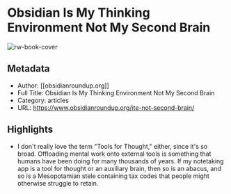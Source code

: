 # Obsidian Is My Thinking Environment Not My Second Brain

![rw-book-cover](https://readwise-assets.s3.amazonaws.com/static/images/article4.6bc1851654a0.png)

## Metadata
- Author: [[obsidianroundup.org]]
- Full Title: Obsidian Is My Thinking Environment Not My Second Brain
- Category: articles
- URL: https://www.obsidianroundup.org/ite-not-second-brain/

## Highlights
- I don't really love the term "Tools for Thought," either, since it's so broad. Offloading mental work onto external tools is something that humans have been doing for many thousands of years. If my notetaking app is a tool for thought or an auxiliary brain, then so is an abacus, and so is a Mesopotamian stele containing tax codes that people might otherwise struggle to retain.
